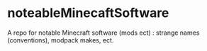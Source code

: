 # noteableMinecaftSoftware
A repo for notable Minecraft software (mods ect) : strange names (conventions), modpack makes, ect.
